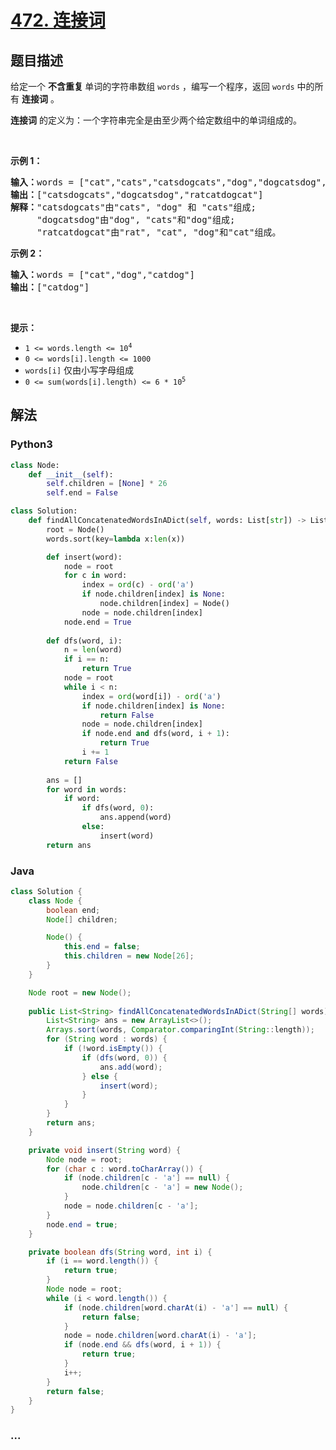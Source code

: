 # [472. 连接词](https://leetcode-cn.com/problems/concatenated-words)



## 题目描述

<!-- 这里写题目描述 -->

<p>给定一个 <strong>不含重复 </strong>单词的字符串数组 <code>words</code> ，编写一个程序，返回 <code>words</code> 中的所有 <strong>连接词</strong> 。</p>

<p><strong>连接词</strong> 的定义为：一个字符串完全是由至少两个给定数组中的单词组成的。</p>

<p> </p>

<p><strong>示例 1：</strong></p>

<pre>
<strong>输入：</strong>words = ["cat","cats","catsdogcats","dog","dogcatsdog","hippopotamuses","rat","ratcatdogcat"]
<strong>输出：</strong>["catsdogcats","dogcatsdog","ratcatdogcat"]
<strong>解释：</strong>"catsdogcats"由"cats", "dog" 和 "cats"组成; 
     "dogcatsdog"由"dog", "cats"和"dog"组成; 
     "ratcatdogcat"由"rat", "cat", "dog"和"cat"组成。
</pre>

<p><strong>示例 2：</strong></p>

<pre>
<strong>输入：</strong>words = ["cat","dog","catdog"]
<strong>输出：</strong>["catdog"]</pre>

<p> </p>

<p><strong>提示：</strong></p>

<ul>
	<li><code>1 <= words.length <= 10<sup>4</sup></code></li>
	<li><code>0 <= words[i].length <= 1000</code></li>
	<li><code>words[i]</code> 仅由小写字母组成</li>
	<li><code>0 <= sum(words[i].length) <= 6 * 10<sup>5</sup></code></li>
</ul>


## 解法

<!-- 这里可写通用的实现逻辑 -->

<!-- tabs:start -->

### **Python3**

<!-- 这里可写当前语言的特殊实现逻辑 -->

```python
class Node:
    def __init__(self):
        self.children = [None] * 26
        self.end = False

class Solution:
    def findAllConcatenatedWordsInADict(self, words: List[str]) -> List[str]:
        root = Node()
        words.sort(key=lambda x:len(x))

        def insert(word):
            node = root
            for c in word:
                index = ord(c) - ord('a')
                if node.children[index] is None:
                    node.children[index] = Node()
                node = node.children[index]
            node.end = True
        
        def dfs(word, i):
            n = len(word)
            if i == n:
                return True
            node = root
            while i < n:
                index = ord(word[i]) - ord('a')
                if node.children[index] is None:
                    return False
                node = node.children[index]
                if node.end and dfs(word, i + 1):
                    return True
                i += 1
            return False
        
        ans = []
        for word in words:
            if word:
                if dfs(word, 0):
                    ans.append(word)
                else:
                    insert(word)
        return ans
```

### **Java**

<!-- 这里可写当前语言的特殊实现逻辑 -->

```java
class Solution {
    class Node {
        boolean end;
        Node[] children;

        Node() {
            this.end = false;
            this.children = new Node[26];
        }
    }

    Node root = new Node();
    
    public List<String> findAllConcatenatedWordsInADict(String[] words) {
        List<String> ans = new ArrayList<>();
        Arrays.sort(words, Comparator.comparingInt(String::length));
        for (String word : words) {
            if (!word.isEmpty()) {
                if (dfs(word, 0)) {
                    ans.add(word);
                } else {
                    insert(word);
                }
            }
        }
        return ans;
    }

    private void insert(String word) {
        Node node = root;
        for (char c : word.toCharArray()) {
            if (node.children[c - 'a'] == null) {
                node.children[c - 'a'] = new Node();
            }
            node = node.children[c - 'a'];
        }
        node.end = true;
    }

    private boolean dfs(String word, int i) {
        if (i == word.length()) {
            return true;
        }
        Node node = root;
        while (i < word.length()) {
            if (node.children[word.charAt(i) - 'a'] == null) {
                return false;
            }
            node = node.children[word.charAt(i) - 'a'];
            if (node.end && dfs(word, i + 1)) {
                return true;
            }
            i++;
        }
        return false;
    }
}
```

### **...**

```

```

<!-- tabs:end -->
